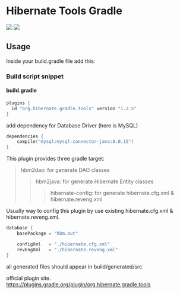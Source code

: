 # Hibernate Tools Gradle
![](https://img.shields.io/badge/Java-8-orange.svg?logo=java)
![](https://img.shields.io/badge/Gradle-5.2.1-002A32.svg)

## Usage

Inside your build.gradle file add this:

### Build script snippet

#### build.gradle
```kotlin
plugins {
  id "org.hibernate.gradle.tools" version "1.2.5"
}
```

add dependency for Database Driver (here is MySQL)

```kotlin
dependencies {
    compile("mysql:mysql-connector-java:8.0.15")
}
```

This plugin provides three gradle target:

> hbm2dao: for generate DAO classes
>> hbm2java: for generate Hibernate Entity classes
>>> hibernate-config: for generate hibernate.cfg.xml & hibernate.reveng.xml 


Usually way to config this plugin by use existing hibernate.cfg.xml & hibernate.reveng.xml.

```kotlin
database {
    basePackage = "hbm.out"

    configXml   = "./hibernate.cfg.xml"
    revEngXml   = "./hibernate.reveng.xml"
}
```

all generated files should appear in build/generated/src


official plugin site.
https://plugins.gradle.org/plugin/org.hibernate.gradle.tools
